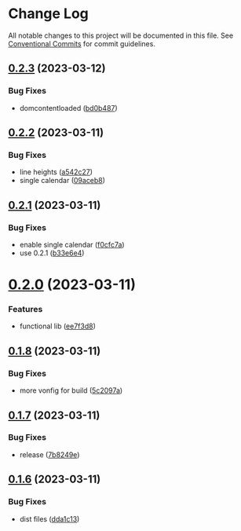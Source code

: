 # Change Log

All notable changes to this project will be documented in this file.
See [Conventional Commits](https://conventionalcommits.org) for commit guidelines.

## [0.2.3](https://github.com/Dorkside/gc-event-list/compare/v0.2.2...v0.2.3) (2023-03-12)


### Bug Fixes

* domcontentloaded ([bd0b487](https://github.com/Dorkside/gc-event-list/commit/bd0b487540a7176f937d98ca4ed15af7b3e4355b))





## [0.2.2](https://github.com/Dorkside/gc-event-list/compare/v0.2.1...v0.2.2) (2023-03-11)


### Bug Fixes

* line heights ([a542c27](https://github.com/Dorkside/gc-event-list/commit/a542c276ae05d4cc7b7aaa7e9f1ff729723e371d))
* single calendar ([09aceb8](https://github.com/Dorkside/gc-event-list/commit/09aceb8c6623b5623d6ac480f4dde3748deabd33))





## [0.2.1](https://github.com/Dorkside/gc-event-list/compare/v0.2.0...v0.2.1) (2023-03-11)


### Bug Fixes

* enable single calendar ([f0cfc7a](https://github.com/Dorkside/gc-event-list/commit/f0cfc7a139ab85a8f8ceb20e81cbf1e8c4be4249))
* use 0.2.1 ([b33e6e4](https://github.com/Dorkside/gc-event-list/commit/b33e6e48445b7d893736dc0721651f2a2bbbae7b))





# [0.2.0](https://github.com/Dorkside/gc-event-list/compare/v0.1.8...v0.2.0) (2023-03-11)


### Features

* functional lib ([ee7f3d8](https://github.com/Dorkside/gc-event-list/commit/ee7f3d845a310042331ab1591de7b4a834f3e3cc))





## [0.1.8](https://github.com/Dorkside/gc-event-list/compare/v0.1.7...v0.1.8) (2023-03-11)


### Bug Fixes

* more vonfig for build ([5c2097a](https://github.com/Dorkside/gc-event-list/commit/5c2097a8d31da4a045f1d5155e7ccb09d97e8d79))





## [0.1.7](https://github.com/Dorkside/gc-event-list/compare/v0.1.6...v0.1.7) (2023-03-11)


### Bug Fixes

* release ([7b8249e](https://github.com/Dorkside/gc-event-list/commit/7b8249e1b95d65753ada467f10a45e60db618c70))





## [0.1.6](https://github.com/Dorkside/gc-event-list/compare/v0.1.5...v0.1.6) (2023-03-11)


### Bug Fixes

* dist files ([dda1c13](https://github.com/Dorkside/gc-event-list/commit/dda1c1303f9689648a367cdcf3350e478a0d4652))

